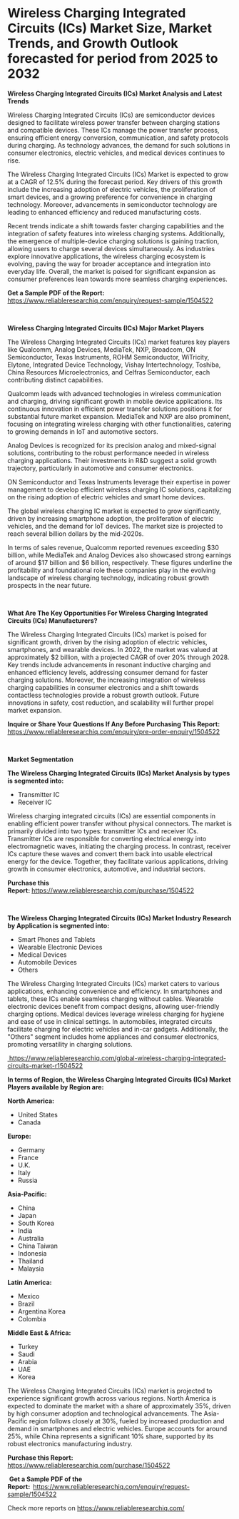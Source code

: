 <p><h1>Wireless Charging Integrated Circuits (ICs) Market Size, Market Trends, and Growth Outlook forecasted for period from 2025 to 2032</h1></p><p><strong>Wireless Charging Integrated Circuits (ICs) Market Analysis and Latest Trends</strong></p>
<p><p>Wireless Charging Integrated Circuits (ICs) are semiconductor devices designed to facilitate wireless power transfer between charging stations and compatible devices. These ICs manage the power transfer process, ensuring efficient energy conversion, communication, and safety protocols during charging. As technology advances, the demand for such solutions in consumer electronics, electric vehicles, and medical devices continues to rise.</p><p>The Wireless Charging Integrated Circuits (ICs) Market is expected to grow at a CAGR of 12.5% during the forecast period. Key drivers of this growth include the increasing adoption of electric vehicles, the proliferation of smart devices, and a growing preference for convenience in charging technology. Moreover, advancements in semiconductor technology are leading to enhanced efficiency and reduced manufacturing costs.</p><p>Recent trends indicate a shift towards faster charging capabilities and the integration of safety features into wireless charging systems. Additionally, the emergence of multiple-device charging solutions is gaining traction, allowing users to charge several devices simultaneously. As industries explore innovative applications, the wireless charging ecosystem is evolving, paving the way for broader acceptance and integration into everyday life. Overall, the market is poised for significant expansion as consumer preferences lean towards more seamless charging experiences.</p></p>
<p><strong>Get a Sample PDF of the Report:&nbsp;</strong> <a href="https://www.reliableresearchiq.com/enquiry/request-sample/1504522?utm_campaign=2757&utm_medium=2&utm_source=Github&utm_content=ia&utm_term=06042025&utm_id=wireless-charging-integrated-circuits-ics">https://www.reliableresearchiq.com/enquiry/request-sample/1504522</a></p>
<p>&nbsp;</p>
<p><strong>Wireless Charging Integrated Circuits (ICs) Major Market Players</strong></p>
<p><p>The Wireless Charging Integrated Circuits (ICs) market features key players like Qualcomm, Analog Devices, MediaTek, NXP, Broadcom, ON Semiconductor, Texas Instruments, ROHM Semiconductor, WiTricity, Elytone, Integrated Device Technology, Vishay Intertechnology, Toshiba, China Resources Microelectronics, and Celfras Semiconductor, each contributing distinct capabilities.</p><p>Qualcomm leads with advanced technologies in wireless communication and charging, driving significant growth in mobile device applications. Its continuous innovation in efficient power transfer solutions positions it for substantial future market expansion. MediaTek and NXP are also prominent, focusing on integrating wireless charging with other functionalities, catering to growing demands in IoT and automotive sectors.</p><p>Analog Devices is recognized for its precision analog and mixed-signal solutions, contributing to the robust performance needed in wireless charging applications. Their investments in R&D suggest a solid growth trajectory, particularly in automotive and consumer electronics.</p><p>ON Semiconductor and Texas Instruments leverage their expertise in power management to develop efficient wireless charging IC solutions, capitalizing on the rising adoption of electric vehicles and smart home devices.</p><p>The global wireless charging IC market is expected to grow significantly, driven by increasing smartphone adoption, the proliferation of electric vehicles, and the demand for IoT devices. The market size is projected to reach several billion dollars by the mid-2020s.</p><p>In terms of sales revenue, Qualcomm reported revenues exceeding $30 billion, while MediaTek and Analog Devices also showcased strong earnings of around $17 billion and $6 billion, respectively. These figures underline the profitability and foundational role these companies play in the evolving landscape of wireless charging technology, indicating robust growth prospects in the near future.</p></p>
<p>&nbsp;</p>
<p><strong>What Are The Key Opportunities For Wireless Charging Integrated Circuits (ICs) Manufacturers?</strong></p>
<p><p>The Wireless Charging Integrated Circuits (ICs) market is poised for significant growth, driven by the rising adoption of electric vehicles, smartphones, and wearable devices. In 2022, the market was valued at approximately $2 billion, with a projected CAGR of over 20% through 2028. Key trends include advancements in resonant inductive charging and enhanced efficiency levels, addressing consumer demand for faster charging solutions. Moreover, the increasing integration of wireless charging capabilities in consumer electronics and a shift towards contactless technologies provide a robust growth outlook. Future innovations in safety, cost reduction, and scalability will further propel market expansion.</p></p>
<p><strong>Inquire or Share Your Questions If Any Before Purchasing This Report:</strong> <a href="https://www.reliableresearchiq.com/enquiry/pre-order-enquiry/1504522?utm_campaign=2757&utm_medium=2&utm_source=Github&utm_content=ia&utm_term=06042025&utm_id=wireless-charging-integrated-circuits-ics">https://www.reliableresearchiq.com/enquiry/pre-order-enquiry/1504522</a></p>
<p>&nbsp;</p>
<p><strong>Market Segmentation</strong></p>
<p><strong>The Wireless Charging Integrated Circuits (ICs) Market Analysis by types is segmented into:</strong></p>
<p><ul><li>Transmitter IC</li><li>Receiver IC</li></ul></p>
<p><p>Wireless charging integrated circuits (ICs) are essential components in enabling efficient power transfer without physical connectors. The market is primarily divided into two types: transmitter ICs and receiver ICs. Transmitter ICs are responsible for converting electrical energy into electromagnetic waves, initiating the charging process. In contrast, receiver ICs capture these waves and convert them back into usable electrical energy for the device. Together, they facilitate various applications, driving growth in consumer electronics, automotive, and industrial sectors.</p></p>
<p><strong>Purchase this Report:&nbsp;</strong><a href="https://www.reliableresearchiq.com/purchase/1504522?utm_campaign=2757&utm_medium=2&utm_source=Github&utm_content=ia&utm_term=06042025&utm_id=wireless-charging-integrated-circuits-ics">https://www.reliableresearchiq.com/purchase/1504522</a></p>
<p>&nbsp;</p>
<p><strong>The Wireless Charging Integrated Circuits (ICs) Market Industry Research by Application is segmented into:</strong></p>
<p><ul><li>Smart Phones and Tablets</li><li>Wearable Electronic Devices</li><li>Medical Devices</li><li>Automobile Devices</li><li>Others</li></ul></p>
<p><p>The Wireless Charging Integrated Circuits (ICs) market caters to various applications, enhancing convenience and efficiency. In smartphones and tablets, these ICs enable seamless charging without cables. Wearable electronic devices benefit from compact designs, allowing user-friendly charging options. Medical devices leverage wireless charging for hygiene and ease of use in clinical settings. In automobiles, integrated circuits facilitate charging for electric vehicles and in-car gadgets. Additionally, the "Others" segment includes home appliances and consumer electronics, promoting versatility in charging solutions.</p></p>
<p><a href="https://www.reliableresearchiq.com/global-wireless-charging-integrated-circuits-market-r1504522?utm_campaign=2757&utm_medium=2&utm_source=Github&utm_content=ia&utm_term=06042025&utm_id=wireless-charging-integrated-circuits-ics">&nbsp;https://www.reliableresearchiq.com/global-wireless-charging-integrated-circuits-market-r1504522</a></p>
<p><strong>In terms of Region, the Wireless Charging Integrated Circuits (ICs) Market Players available by Region are:</strong></p>
<p>
    <p> <strong> North America: </strong>
        <ul>
            <li>United States</li>
            <li>Canada</li>
        </ul>
        </p> 
    <p> <strong> Europe: </strong>
        <ul>
            <li>Germany</li>
            <li>France</li>
            <li>U.K.</li>
            <li>Italy</li>
            <li>Russia</li>
        </ul>
        </p> 
    <p> <strong> Asia-Pacific: </strong>
        <ul>
            <li>China</li>
            <li>Japan</li>
            <li>South Korea</li>
            <li>India</li>
            <li>Australia</li>
            <li>China Taiwan</li>
            <li>Indonesia</li>
            <li>Thailand</li>
            <li>Malaysia</li>
        </ul>
        </p> 
    <p> <strong> Latin America: </strong>
        <ul>
            <li>Mexico</li>
            <li>Brazil</li>
            <li>Argentina Korea</li>
            <li>Colombia</li>
        </ul>
        </p> 
    <p> <strong> Middle East & Africa: </strong>
        <ul>
            <li>Turkey</li>
            <li>Saudi</li>
            <li>Arabia</li>
            <li>UAE</li>
            <li>Korea</li>
        </ul>
    </p>
    </p>
<p><p>The Wireless Charging Integrated Circuits (ICs) market is projected to experience significant growth across various regions. North America is expected to dominate the market with a share of approximately 35%, driven by high consumer adoption and technological advancements. The Asia-Pacific region follows closely at 30%, fueled by increased production and demand in smartphones and electric vehicles. Europe accounts for around 25%, while China represents a significant 10% share, supported by its robust electronics manufacturing industry.</p></p>
<p><strong>Purchase this Report: </strong><a href="https://www.reliableresearchiq.com/purchase/1504522?utm_campaign=2757&utm_medium=2&utm_source=Github&utm_content=ia&utm_term=06042025&utm_id=wireless-charging-integrated-circuits-ics">https://www.reliableresearchiq.com/purchase/1504522</a></p>
<p>&nbsp;<strong>Get a Sample PDF of the Report:&nbsp;&nbsp;</strong><a href="https://www.reliableresearchiq.com/enquiry/request-sample/1504522?utm_campaign=2757&utm_medium=2&utm_source=Github&utm_content=ia&utm_term=06042025&utm_id=wireless-charging-integrated-circuits-ics">https://www.reliableresearchiq.com/enquiry/request-sample/1504522</a></p>
<p><strong></strong></p>
<p>Check more reports on <a href="https://www.reliableresearchiq.com/?utm_campaign=2757&utm_medium=2&utm_source=Github&utm_content=ia&utm_term=06042025&utm_id=wireless-charging-integrated-circuits-ics">https://www.reliableresearchiq.com/</a></p>